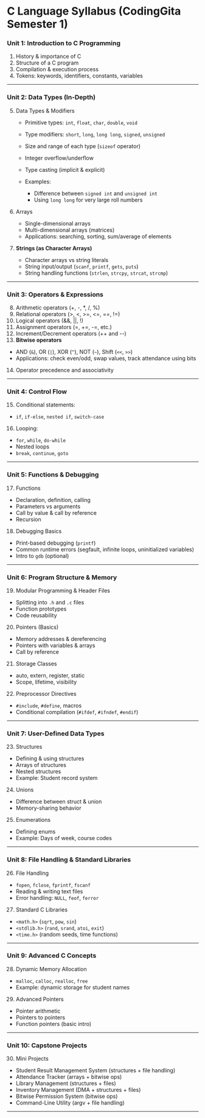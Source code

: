 # C Language Syllabus (CodingGita Semester 1)

### **Unit 1: Introduction to C Programming**

1. History & importance of C
2. Structure of a C program
3. Compilation & execution process
4. Tokens: keywords, identifiers, constants, variables

---

### **Unit 2: Data Types (In-Depth)**

5. Data Types & Modifiers

   * Primitive types: `int`, `float`, `char`, `double`, `void`
   * Type modifiers: `short`, `long`, `long long`, `signed`, `unsigned`
   * Size and range of each type (`sizeof` operator)
   * Integer overflow/underflow
   * Type casting (implicit & explicit)
   * Examples:

     * Difference between `signed int` and `unsigned int`
     * Using `long long` for very large roll numbers
6. Arrays

   * Single-dimensional arrays
   * Multi-dimensional arrays (matrices)
   * Applications: searching, sorting, sum/average of elements
7. **Strings (as Character Arrays)**

   * Character arrays vs string literals
   * String input/output (`scanf`, `printf`, `gets`, `puts`)
   * String handling functions (`strlen`, `strcpy`, `strcat`, `strcmp`)

---

### **Unit 3: Operators & Expressions**

8. Arithmetic operators (+, -, \*, /, %)
9. Relational operators (>, <, >=, <=, ==, !=)
10. Logical operators (&&, ||, !)
11. Assignment operators (=, +=, -=, etc.)
12. Increment/Decrement operators (++ and --)
13. **Bitwise operators**

* AND (`&`), OR (`|`), XOR (`^`), NOT (`~`), Shift (`<<`, `>>`)
* Applications: check even/odd, swap values, track attendance using bits

14. Operator precedence and associativity

---

### **Unit 4: Control Flow**

15. Conditional statements:

* `if`, `if-else`, `nested if`, `switch-case`

16. Looping:

* `for`, `while`, `do-while`
* Nested loops
* `break`, `continue`, `goto`

---

### **Unit 5: Functions & Debugging**

17. Functions

* Declaration, definition, calling
* Parameters vs arguments
* Call by value & call by reference
* Recursion

18. Debugging Basics

* Print-based debugging (`printf`)
* Common runtime errors (segfault, infinite loops, uninitialized variables)
* Intro to `gdb` (optional)

---

### **Unit 6: Program Structure & Memory**

19. Modular Programming & Header Files

* Splitting into `.h` and `.c` files
* Function prototypes
* Code reusability

20. Pointers (Basics)

* Memory addresses & dereferencing
* Pointers with variables & arrays
* Call by reference

21. Storage Classes

* auto, extern, register, static
* Scope, lifetime, visibility

22. Preprocessor Directives

* `#include`, `#define`, macros
* Conditional compilation (`#ifdef`, `#ifndef`, `#endif`)

---

### **Unit 7: User-Defined Data Types**

23. Structures

* Defining & using structures
* Arrays of structures
* Nested structures
* Example: Student record system

24. Unions

* Difference between struct & union
* Memory-sharing behavior

25. Enumerations

* Defining enums
* Example: Days of week, course codes

---

### **Unit 8: File Handling & Standard Libraries**

26. File Handling

* `fopen`, `fclose`, `fprintf`, `fscanf`
* Reading & writing text files
* Error handling: `NULL`, `feof`, `ferror`

27. Standard C Libraries

* `<math.h>` (`sqrt`, `pow`, `sin`)
* `<stdlib.h>` (`rand`, `srand`, `atoi`, `exit`)
* `<time.h>` (random seeds, time functions)

---

### **Unit 9: Advanced C Concepts**

28. Dynamic Memory Allocation

* `malloc`, `calloc`, `realloc`, `free`
* Example: dynamic storage for student names

29. Advanced Pointers

* Pointer arithmetic
* Pointers to pointers
* Function pointers (basic intro)


---

### **Unit 10: Capstone Projects**

30. Mini Projects

* Student Result Management System (structures + file handling)
* Attendance Tracker (arrays + bitwise ops)
* Library Management (structures + files)
* Inventory Management (DMA + structures + files)
* Bitwise Permission System (bitwise ops)
* Command-Line Utility (argv + file handling)

---
